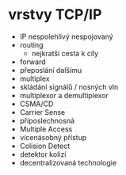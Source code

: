 # vrstvy TCP/IP
- IP nespolehlivý nespojovaný
- routing 
    - nejkratší cesta k cíly
- forward 
 - přeposlání dalšímu
- multiplex 
 - skládání signálů / nosných vln
 - multiplexor a demultiplexor
- CSMA/CD
 - Carrier Sense
  - příposlechnosná
 - Multiple Access
  - vícenásobný přístup
 - Colision Detect
  - detektor kolizí
 - decentralizovaná technologie